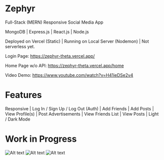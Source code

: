# Zephyr
Full-Stack (MERN) Responsive Social Media App

MongoDB | Express.js | React.js | Node.js

Deployed on Vercel (Static) | Running on Local Server (Nodemon) | Not serverless yet.

Login Page: https://zephyr-theta.vercel.app/

Home Page w/o API: https://zephyr-theta.vercel.app/home

Video Demo: https://www.youtube.com/watch?v=H41ieDSe2v4

# Features

Responsive | Log In / Sign Up / Log Out (Auth) | Add Friends | Add Posts | View Profile(s) | Post Advertisements | View Friends List | View Posts | Light / Dark Mode 


# Work in Progress
![Alt text](https://cdn.discordapp.com/attachments/1010766384646602856/1113713079671345162/image.png)
![Alt text](https://cdn.discordapp.com/attachments/1010766384646602856/1113713043927486554/image.png)
![Alt text](https://cdn.discordapp.com/attachments/1010766384646602856/1113713141327609876/image.png)
